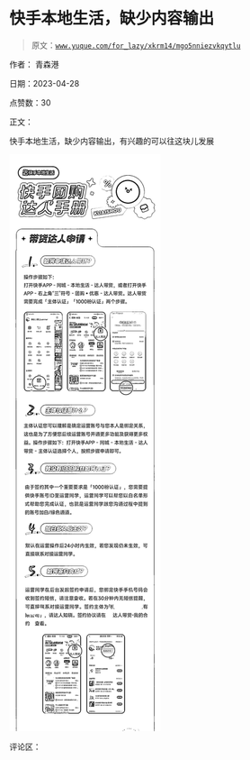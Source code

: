 # 快手本地生活，缺少内容输出

> 原文：[`www.yuque.com/for_lazy/xkrm14/mgo5nniezvkqytlu`](https://www.yuque.com/for_lazy/xkrm14/mgo5nniezvkqytlu)

作者： 青森港

日期：2023-04-28

点赞数：30

正文：

快手本地生活，缺少内容输出，有兴趣的可以往这块儿发展

![](img/aca78017e7bf157d74ccad40481875fe.png)

评论区：



